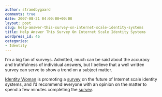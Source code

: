 ```yaml
---
author: strandbygaard
comments: true
date: 2007-08-21 04:00:00+00:00
layout: post
slug: help-answer-this-survey-on-internet-scale-identity-systems
title: Help Answer This Survey On Internet Scale Identity Systems
wordpress_id: 46
categories:
- Identity
---
```


I’m a big fan of surveys. Admitted, much can be said about the accuracy and truthfulness of individual answers, but I believe that a well written survey can serve to show a trend on a subject matter.

[Identity Woman](http://www.identitywoman.net/) is promoting a [survey](http://www.identitywoman.net/?p=633) on the future of Internet scale identity systems, and I’d recommend everyone with an opinion on the matter to spend a few minutes completing the [survey](http://www.identitywoman.net/?p=633).